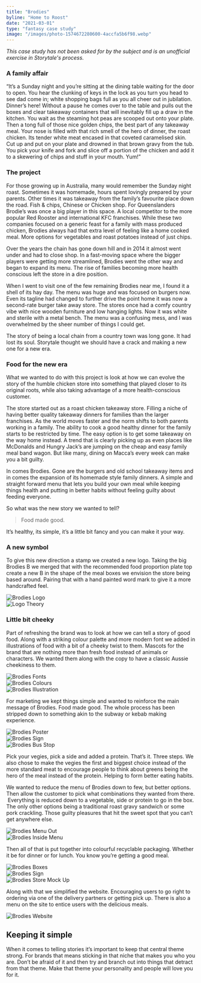 ```yaml
---
title: "Brodies"
byline: "Home to Roost"
date: "2021-03-01"
type: "fantasy case study"
image: "/images/photo-1574672280600-4accfa5b6f98.webp"
---
```


*This case study has not been asked for by the subject and is an unofficial exercise in Storytale's process.*

### A family affair

“It’s a Sunday night and you’re sitting at the dining table waiting for the door to open. You hear the clunking of keys in the lock as you turn you head to see dad come in; white shopping bags full as you all cheer out in jubilation. Dinner’s here! Without a pause he comes over to the table and pulls out the boxes and clear takeaway containers that will inevitably fill up a draw in the kitchen. You wait as the steaming hot peas are scooped out onto your plate. Then a tong full of those nice golden chips, the best part of any takeaway meal. Your nose is filled with that rich smell of the hero of dinner, the roast chicken. Its tender white meat encased in that coveted caramelised skin. Cut up and put on your plate and drowned in that brown gravy from the tub. You pick your knife and fork and slice off a portion of the chicken and add it to a skewering of chips and stuff in your mouth. Yum!”

### The project

For those growing up in Australia, many would remember the Sunday night roast. Sometimes it was homemade, hours spent lovingly prepared by your parents. Other times it was takeaway from the family’s favourite place down the road. Fish & chips, Chinese or Chicken shop. For Queenslanders Brodie’s was once a big player in this space. A local competitor to the more popular Red Rooster and international KFC franchises. While these two companies focused on a generic feast for a family with mass produced chicken, Brodies always had that extra level of feeling like a home cooked meal. More options for vegetables and roast potatoes instead of just chips.

Over the years the chain has gone down hill and in 2014 it almost went under and had to close shop. In a fast-moving space where the bigger players were getting more streamlined, Brodies went the other way and began to expand its menu. The rise of families becoming more health conscious left the store in a dire position.

When I went to visit one of the few remaining Brodies near me, I found it a shell of its hay day. The menu was huge and was focused on burgers now. Even its tagline had changed to further drive the point home it was now a second-rate burger take away store. The stores once had a comfy country vibe with nice wooden furniture and low hanging lights. Now it was white and sterile with a metal bench. The menu was a confusing mess, and I was overwhelmed by the sheer number of things I could get.

The story of being a local chain from a country town was long gone. It had lost its soul. Storytale thought we should have a crack and making a new one for a new era.

### Food for the new era

What we wanted to do with this project is look at how we can evolve the story of the humble chicken store into something that played closer to its original roots, while also taking advantage of a more health-conscious customer.

The store started out as a roast chicken takeaway store. Filling a niche of having better quality takeaway dinners for families than the larger franchises. As the world moves faster and the norm shifts to both parents working in a family. The ability to cook a good healthy dinner for the family starts to be restricted by time. The easy option is to get some takeaway on the way home instead. A trend that is clearly picking up as even places like McDonalds and Hungry Jack’s are jumping on the cheap and easy family meal band wagon. But like many, dining on Macca’s every week can make you a bit guilty.

In comes Brodies. Gone are the burgers and old school takeaway items and in comes the expansion of its homemade style family dinners. A simple and straight forward menu that lets you build your own meal while keeping things health and putting in better habits without feeling guilty about feeding everyone.

So what was the new story we wanted to tell?

> Food made good.

It’s healthy, its simple, it’s a little bit fancy and you can make it your way.

### A new symbol

To give this new direction a stamp we created a new logo. Taking the big Brodies B we merged that with the recommended food proportion plate top create a new B in the shape of the meal boxes we envision the store being based around. Pairing that with a hand painted word mark to give it a more handcrafted feel.


<img src="/images/case-studies/brodies/brodies-core-logo.png" alt="Brodies Logo" title="Brodies Proposed Logo"/>
<br/>
<img src="/images/case-studies/brodies/brodies_logo-theory.png" alt="Logo Theory" title="Logo Theory"/>


### Little bit cheeky

Part of refreshing the brand was to look at how we can tell a story of good food. Along with a striking colour palette and more modern font we added in illustrations of food with a bit of a cheeky twist to them. Mascots for the brand that are nothing more than fresh food instead of animals or characters. We wanted them along with the copy to have a classic Aussie cheekiness to them.

<img src="/images/case-studies/brodies/brodies_fonts.png" alt="Brodies Fonts" title="Brodies Fonts"/>
<br/>
<img src="/images/case-studies/brodies/brodies_colours.png" alt="Brodies Colours" title="Brodies Colours"/>
<br/>
<img src="/images/case-studies/brodies/brodies_illustrations.png" alt="Brodies Illustration" title="Brodies Illustrations"/>

For marketing we kept things simple and wanted to reinforce the main message of Brodies. Food made good. The whole process has been stripped down to something akin to the subway or kebab making experience.

<img src="/images/case-studies/brodies/brodies-poster.png" alt="Brodies Poster" title="Brodies Poster"/>
<br/>
<img src="/images/case-studies/brodies/brodies-sign.png" alt="Brodies Sign" title="Brodies Sign"/>
<br/>
<img src="/images/case-studies/brodies/brodies-busstop.png" alt="Brodies Bus Stop" title="Brodies Bus Stop"/>

Pick your vegies, pick a side and added a protein. That’s it. Three steps. We also chose to make the vegies the first and biggest choice instead of the more standard meat to encourage people to think about greens being the hero of the meal instead of the protein. Helping to form better eating habits.

We wanted to reduce the menu of Brodies down to few, but better options. Then allow the customer to pick what combinations they wanted from there.  Everything is reduced down to a vegetable, side or protein to go in the box. The only other options being a traditional roast gravy sandwich or some pork crackling. Those guilty pleasures that hit the sweet spot that you can’t get anywhere else.

<img src="/images/case-studies/brodies/brodies-menu-out.png" alt="Brodies Menu Out" title="Brodies Menu Out"/>
<br/>
<img src="/images/case-studies/brodies/brodies-menu-out.png" alt="Brodies Inside Menu" title="Brodies Menu In"/>

Then all of that is put together into colourful recyclable packaging. Whether it be for dinner or for lunch. You know you’re getting a good meal.

<img src="/images/case-studies/brodies/brodies-boxes.png" alt="Brodies Boxes" title="Brodies Boxes"/>
<br/>
<img src="/images/case-studies/brodies/brodies-sign.png" alt="Brodies Sign" title="Brodies Sign"/>
<br/>
<img src="/images/case-studies/brodies/brodies-store.png" alt="Brodies Store Mock Up" title="Brodies Store Mock Up"/>

Along with that we simplified the website. Encouraging users to go right to ordering via one of the delivery partners or getting pick up. There is also a menu on the site to entice users with the delicious meals.

<img src="/images/case-studies/brodies/brodies-website.png" alt="Brodies Website" title="Brodies Website"/>

## Keeping it simple

When it comes to telling stories it’s important to keep that central theme strong. For brands that means sticking in that niche that makes you who you are. Don’t be afraid of it and then try and branch out into things that detract from that theme. Make that theme your personality and people will love you for it.
